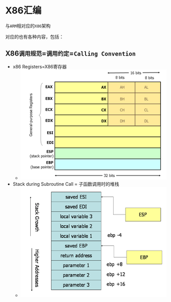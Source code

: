 # X86汇编

与`ARM`相对应的`X86`架构

对应的也有各种内容，包括：

## X86`调用规范`=`调用约定`=`Calling Convention`

* x86 Registers=X86寄存器
    * ![x86_registers_arch](../assets/img/x86_registers_arch.png)
* Stack during Subroutine Call = 子函数调用时的堆栈
    * ![x86_stack_func_call](../assets/img/x86_stack_func_call.png)

